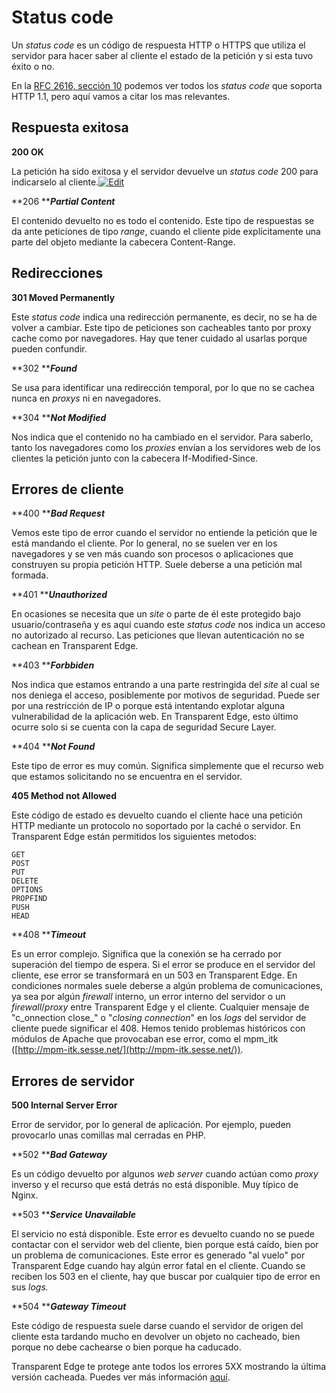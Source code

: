 # Status code

Un _status code_ es un código de respuesta HTTP o HTTPS que utiliza el servidor para hacer saber al cliente el estado de la petición y si esta tuvo éxito o no.

En la [RFC 2616, sección 10](http://www.w3.org/Protocols/rfc2616/rfc2616-sec10.html) podemos ver todos los _status code_ que soporta HTTP 1.1, pero aquí vamos a citar los mas relevantes.

## Respuesta exitosa

**200 OK**

La petición ha sido exitosa y el servidor devuelve un _status code_ 200 para indicarselo al cliente.[![Edit](https://soporte.transparentcdn.com/images/edit.png)](https://soporte.transparentcdn.com/projects/incidencias/wiki/Status\_code/edit?section=4)

**206 **_**Partial Content**_

El contenido devuelto no es todo el contenido. Este tipo de respuestas se da ante peticiones de tipo _range_, cuando el cliente pide explícitamente una parte del objeto mediante la cabecera Content-Range.

## Redirecciones

**301 Moved Permanently**

Este _status code_ indica una redirección permanente, es decir, no se ha de volver a cambiar. Este tipo de peticiones son cacheables tanto por proxy cache como por navegadores. Hay que tener cuidado al usarlas porque pueden confundir.

**302 **_**Found**_

Se usa para identificar una redirección temporal, por lo que no se cachea nunca en _proxys_ ni en navegadores.

**304 **_**Not Modified**_

Nos indica que el contenido no ha cambiado en el servidor. Para saberlo, tanto los navegadores como los _proxies_ envían a los servidores web de los clientes la petición junto con la cabecera If-Modified-Since.

## Errores de cliente

**400 **_**Bad Request**_

Vemos este tipo de error cuando el servidor no entiende la petición que le está mandando el cliente. Por lo general, no se suelen ver en los navegadores y se ven más cuando son procesos o aplicaciones que construyen su propia petición HTTP. Suele deberse a una petición mal formada.

**401 **_**Unauthorized**_

En ocasiones se necesita que un _site_ o parte de él este protegido bajo usuario/contraseña y es aquí cuando este _status code_ nos indica un acceso no autorizado al recurso. Las peticiones que llevan autenticación no se cachean en Transparent Edge.

**403 **_**Forbbiden**_

Nos indica que estamos entrando a una parte restringida del _site_ al cual se nos deniega el acceso, posiblemente por motivos de seguridad. Puede ser por una restricción de IP o porque está intentando explotar alguna vulnerabilidad de la aplicación web. En Transparent Edge, esto último ocurre solo si se cuenta con la capa de seguridad Secure Layer.

**404 **_**Not Found**_

Este tipo de error es muy común. Significa simplemente que el recurso web que estamos solicitando no se encuentra en el servidor.

**405 Method not Allowed**

Este código de estado es devuelto cuando el cliente hace una petición HTTP mediante un protocolo no soportado por la caché o servidor. En Transparent Edge están permitidos los siguientes metodos:

```
GET
POST
PUT
DELETE
OPTIONS
PROPFIND
PUSH
HEAD
```

**408 **_**Timeout**_

Es un error complejo. Significa que la conexión se ha cerrado por superación del tiempo de espera. Si el error se produce en el servidor del cliente, ese error se transformará en un 503 en Transparent Edge. En condiciones normales suele deberse a algún problema de comunicaciones, ya sea por algún _firewall_ interno, un error interno del servidor o un _firewall_/_proxy_ entre Transparent Edge y el cliente. Cualquier mensaje de "c_onnection close_" o "_closing connection_" en los _logs_ del servidor de cliente puede significar el 408. Hemos tenido problemas históricos con módulos de Apache que provocaban ese error, como el mpm\_itk ([http://mpm-itk.sesse.net/](http://mpm-itk.sesse.net/)).

## Errores de servidor

**500 Internal Server Error**

Error de servidor, por lo general de aplicación. Por ejemplo, pueden provocarlo unas comillas mal cerradas en PHP.

**502 **_**Bad Gateway**_

Es un código devuelto por algunos _web server_ cuando actúan como _proxy_ inverso y el recurso que está detrás no está disponible. Muy típico de Nginx.

**503 **_**Service Unavailable**_

El servicio no está disponible. Este error es devuelto cuando no se puede contactar con el servidor web del cliente, bien porque está caído, bien por un problema de comunicaciones. Este error es generado "al vuelo" por Transparent Edge cuando hay algún error fatal en el cliente. Cuando se reciben los 503 en el cliente, hay que buscar por cualquier tipo de error en sus _logs._

**504 **_**Gateway Timeout**_

Este código de respuesta suele darse cuando el servidor de origen del cliente esta tardando mucho en devolver un objeto no cacheado, bien porque no debe cachearse o bien porque ha caducado.

Transparent Edge te protege ante todos los errores 5XX mostrando la última versión cacheada. Puedes ver más información [aquí](../funcionalidades/proteccion-ante-caidas-del-origen.md).
